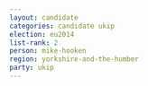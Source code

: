 ```yaml
---
layout: candidate
categories: candidate ukip
election: eu2014
list-rank: 2
person: mike-hooken
region: yorkshire-and-the-humber
party: ukip
---
```

